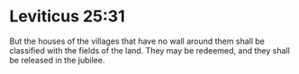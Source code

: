 # Leviticus 25:31

But the houses of the villages that have no wall around them shall be classified with the fields of the land. They may be redeemed, and they shall be released in the jubilee.
